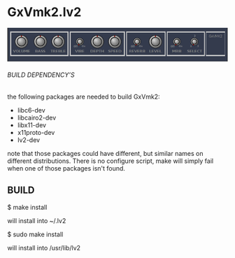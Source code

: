 # GxVmk2.lv2

![GxVmk2](https://raw.githubusercontent.com/brummer10/GxVmk2.lv2/master/GxVmk2.png)


###### BUILD DEPENDENCY’S 

the following packages are needed to build GxVmk2:

- libc6-dev
- libcairo2-dev
- libx11-dev
- x11proto-dev
- lv2-dev

note that those packages could have different, but similar names 
on different distributions. There is no configure script, 
make will simply fail when one of those packages isn't found.

## BUILD 

$ make install

will install into ~/.lv2

$ sudo make install

will install into /usr/lib/lv2

